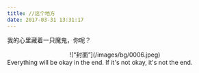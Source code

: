 ```yaml
---
title: //这个地方
date: 2017-03-31 13:31:17
---
```


我的心里藏着一只魔鬼，你呢？
<div align=center>
![“封面”](/images/bg/0006.jpeg)
</div>
Everything will be okay in the end. If it's not okay, it's not the end.